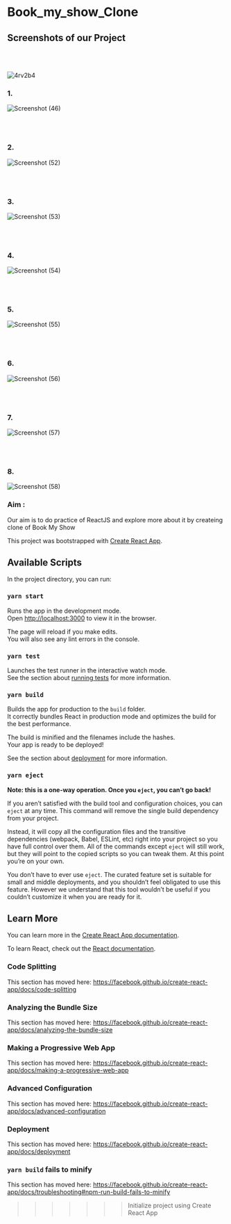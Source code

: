 # Book_my_show_Clone

## Screenshots of our Project

<br />
<br />

![4rv2b4](https://user-images.githubusercontent.com/44869356/103241297-c2eac100-4978-11eb-9806-af206dd5081c.gif)

### 1.
![Screenshot (46)](https://user-images.githubusercontent.com/44869356/103242818-a1d89f00-497d-11eb-9a86-64b94d9ed931.png)

<br />
<br />

### 2.
![Screenshot (52)](https://user-images.githubusercontent.com/47604864/103236903-23273600-496c-11eb-856e-bb7fe9d54def.png)

<br/>
<br/>

### 3.
![Screenshot (53)](https://user-images.githubusercontent.com/47604864/103236909-29b5ad80-496c-11eb-9528-f30d915e2f6b.png)

<br/>
<br/>

### 4.
![Screenshot (54)](https://user-images.githubusercontent.com/47604864/103236926-35a16f80-496c-11eb-819c-19f2964e15e1.png)

<br/>
<br/>

### 5.
![Screenshot (55)](https://user-images.githubusercontent.com/47604864/103236937-3d611400-496c-11eb-8955-2e5d12bebd97.png)

<br/>
<br/>

### 6.
![Screenshot (56)](https://user-images.githubusercontent.com/47604864/103236961-48b43f80-496c-11eb-9d19-d4f83087e888.png)

<br/>
<br/>

### 7.
![Screenshot (57)](https://user-images.githubusercontent.com/47604864/103236968-4eaa2080-496c-11eb-8a6b-06684c2805ec.png)

<br/>
<br/>

### 8.
![Screenshot (58)](https://user-images.githubusercontent.com/47604864/103236975-52d63e00-496c-11eb-80a2-b8b3bdedf02d.png)


### Aim :
Our aim is to do practice of ReactJS and explore more about it by createing clone of Book My Show







This project was bootstrapped with [Create React App](https://github.com/facebook/create-react-app).

## Available Scripts

In the project directory, you can run:

### `yarn start`

Runs the app in the development mode.<br />
Open [http://localhost:3000](http://localhost:3000) to view it in the browser.

The page will reload if you make edits.<br />
You will also see any lint errors in the console.

### `yarn test`

Launches the test runner in the interactive watch mode.<br />
See the section about [running tests](https://facebook.github.io/create-react-app/docs/running-tests) for more information.

### `yarn build`

Builds the app for production to the `build` folder.<br />
It correctly bundles React in production mode and optimizes the build for the best performance.

The build is minified and the filenames include the hashes.<br />
Your app is ready to be deployed!

See the section about [deployment](https://facebook.github.io/create-react-app/docs/deployment) for more information.

### `yarn eject`

**Note: this is a one-way operation. Once you `eject`, you can’t go back!**

If you aren’t satisfied with the build tool and configuration choices, you can `eject` at any time. This command will remove the single build dependency from your project.

Instead, it will copy all the configuration files and the transitive dependencies (webpack, Babel, ESLint, etc) right into your project so you have full control over them. All of the commands except `eject` will still work, but they will point to the copied scripts so you can tweak them. At this point you’re on your own.

You don’t have to ever use `eject`. The curated feature set is suitable for small and middle deployments, and you shouldn’t feel obligated to use this feature. However we understand that this tool wouldn’t be useful if you couldn’t customize it when you are ready for it.

## Learn More

You can learn more in the [Create React App documentation](https://facebook.github.io/create-react-app/docs/getting-started).

To learn React, check out the [React documentation](https://reactjs.org/).

### Code Splitting

This section has moved here: https://facebook.github.io/create-react-app/docs/code-splitting

### Analyzing the Bundle Size

This section has moved here: https://facebook.github.io/create-react-app/docs/analyzing-the-bundle-size

### Making a Progressive Web App

This section has moved here: https://facebook.github.io/create-react-app/docs/making-a-progressive-web-app

### Advanced Configuration

This section has moved here: https://facebook.github.io/create-react-app/docs/advanced-configuration

### Deployment

This section has moved here: https://facebook.github.io/create-react-app/docs/deployment

### `yarn build` fails to minify

This section has moved here: https://facebook.github.io/create-react-app/docs/troubleshooting#npm-run-build-fails-to-minify
>>>>>>> Initialize project using Create React App
